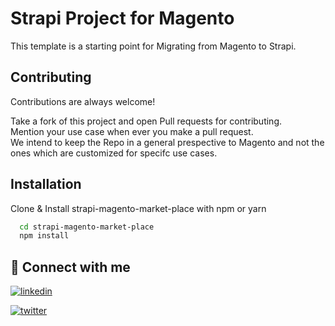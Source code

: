 # Strapi Project for Magento

This template is a starting point for Migrating from Magento to Strapi.



## Contributing

Contributions are always welcome!

Take a fork of this project and open Pull requests for contributing. \
Mention your use case when ever you make a pull request. \
We intend to keep the Repo in a general prespective to Magento and not the ones which are customized for specifc use cases.

  
## Installation

Clone & Install strapi-magento-market-place with npm or yarn

```bash
  cd strapi-magento-market-place
  npm install
```
    
## 🔗 Connect with me
[![linkedin](https://img.shields.io/badge/linkedin-0A66C2?style=for-the-badge&logo=linkedin&logoColor=white)](https://www.linkedin.com/in/saad-mujeeb-b730a860)

[![twitter](https://img.shields.io/badge/twitter-1DA1F2?style=for-the-badge&logo=twitter&logoColor=white)](https://twitter.com/SaadMMujeeb)
